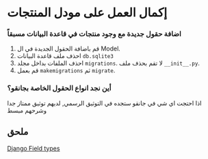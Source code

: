 # إكمال العمل على مودل المنتجات

### اضافة حقول جديدة مع وجود منتجات في قاعدة البيانات مسبقاً

1. قم باضافة الحقول الجديدة في ال Model.
2. احذف ملف قاعدة البيانات `db.sqlite3`
3. احذف الملفات بداخل مجلد `migrations`. لا تقم بحذف ملف `__init__.py`.
4. قم بعمل `makemigrations` ثم `migrate`.

### أين نجد انواع الحقول الخاصة بجانقو؟
اذا احتجت اي شي في جانقو ستجده في التوثيق الرسمي, لديهم توثيق ممتاز جدا وشرحهم مبسط

## ملحق
[Django Field types](https://docs.djangoproject.com/en/3.0/ref/models/fields/#field-types)
